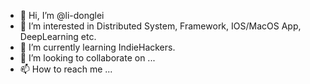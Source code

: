 - 👋 Hi, I’m @li-donglei
- 👀 I’m interested in Distributed System, Framework, IOS/MacOS App, DeepLearning etc.
- 🌱 I’m currently learning IndieHackers.
- 💞️ I’m looking to collaborate on ...
- 📫 How to reach me ...

<!---
li-donglei/li-donglei is a ✨ special ✨ repository because its `README.md` (this file) appears on your GitHub profile.
You can click the Preview link to take a look at your changes.
--->
